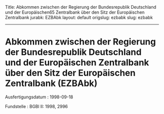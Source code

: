 Title: Abkommen zwischen der Regierung der Bundesrepublik Deutschland und der Europäischen65
  Zentralbank über den Sitz der Europäischen Zentralbank
jurabk: EZBAbk
layout: default
origslug: ezbabk
slug: ezbabk

---

# Abkommen zwischen der Regierung der Bundesrepublik Deutschland und der Europäischen Zentralbank über den Sitz der Europäischen Zentralbank (EZBAbk)

Ausfertigungsdatum
:   1998-09-18

Fundstelle
:   BGBl II: 1998, 2996

